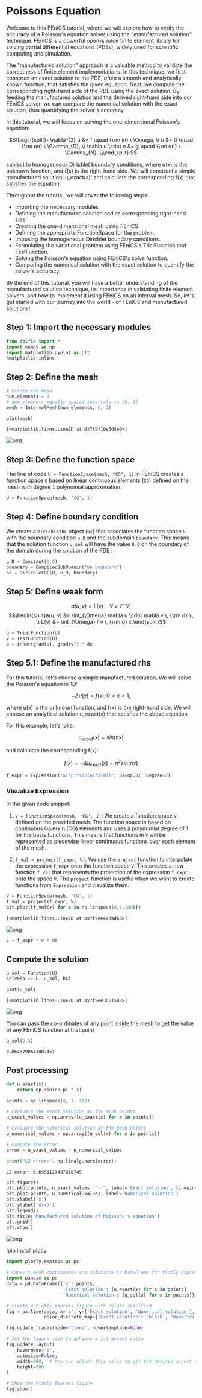 # Poissons Equation

Welcome to this FEniCS tutorial, where we will explore how to verify the accuracy of a Poisson's equation solver using the "manufactured solution" technique. FEniCS is a powerful open-source finite element library for solving partial differential equations (PDEs), widely used for scientific computing and simulation.

The "manufactured solution" approach is a valuable method to validate the correctness of finite element implementations. In this technique, we first construct an exact solution to the PDE, often a smooth and analytically known function, that satisfies the given equation. Next, we compute the corresponding right-hand side of the PDE using the exact solution. By feeding the manufactured solution and the derived right-hand side into our FEniCS solver, we can compare the numerical solution with the exact solution, thus quantifying the solver's accuracy.

In this tutorial, we will focus on solving the one-dimensional Poisson's equation:

$$\begin{split}- \nabla^{2} u &= f \quad {\rm in} \ \Omega, \\
             u &= 0 \quad {\rm on} \ \Gamma_{D}, \\
             \nabla u \cdot n &= g \quad {\rm on} \ \Gamma_{N}. \\\end{split}
$$

subject to homogeneous Dirichlet boundary conditions, where u(x) is the unknown function, and f(x) is the right-hand side. We will construct a simple manufactured solution, u_exact(x), and calculate the corresponding f(x) that satisfies the equation.

Throughout the tutorial, we will cover the following steps:

- Importing the necessary modules.
- Defining the manufactured solution and its corresponding right-hand side.
- Creating the one-dimensional mesh using FEniCS.
- Defining the appropriate FunctionSpace for the problem.
- Imposing the homogeneous Dirichlet boundary conditions.
- Formulating the variational problem using FEniCS's TrialFunction and TestFunction.
- Solving the Poisson's equation using FEniCS's solve function.
- Comparing the numerical solution with the exact solution to quantify the solver's accuracy.

By the end of this tutorial, you will have a better understanding of the manufactured solution technique, its importance in validating finite element solvers, and how to implement it using FEniCS on an interval mesh. So, let's get started with our journey into the world - of FEniCS and manufactured solutions!


## Step 1: Import the necessary modules



```python
from dolfin import *
import numpy as np
import matplotlib.pyplot as plt
%matplotlib inline
```

## Step 2: Define the mesh


```python
# Create the mesh
num_elements = 3
# num_elements equally spaced intervals in [0, 1]
mesh = IntervalMesh(num_elements, 0, 1)
```


```python
plot(mesh)
```




    [<matplotlib.lines.Line2D at 0x7f9f10e6d4e0>]




    
![png](1_linear_poisson_files/1_linear_poisson_6_1.png)
    


## Step 3: Define the function space

The line of code `U = FunctionSpace(mesh, "CG", 1)` in FEniCS creates a function space `U` based on linear continuous elements (`CG`) defined on the mesh with degree `1` polynomial approximation. 


```python
U = FunctionSpace(mesh, "CG", 1)
```

## Step 4: Define boundary condition

We create a `DirichletBC` object (`bc`) that associates the function space `U` with the boundary condition `u_D` and the subdomain `boundary`. This means that the solution function `u_sol` will have the value `0.0` on the boundary of the domain during the solution of the PDE
.


```python
u_D = Constant(0.0)
boundary = CompiledSubDomain("on_boundary")
bc = DirichletBC(U, u_D, boundary)
```

## Step 5: Define weak form

$$a(u, v) = L(v) \quad \forall \ v \in V,$$
$$\begin{split}a(u, v) &= \int_{\Omega} \nabla u \cdot \nabla v \, {\rm d} x, \\
L(v)    &= \int_{\Omega} f v \, {\rm d} x.\end{split}$$


```python
u = TrialFunction(U)
v = TestFunction(U)
a = inner(grad(u), grad(v)) * dx
```

## Step 5.1: Define the manufactured rhs

For this tutorial, let's choose a simple manufactured solution. We will solve the Poisson's equation in 1D:

$$-\Delta u(x) = f(x), 0 < x < 1,$$

where u(x) is the unknown function, and f(x) is the right-hand side. We will choose an analytical solution u_exact(x) that satisfies the above equation.

For this example, let's take:

$$u_{exact}(x) = sin(\pi x)$$

and calculate the corresponding f(x):

$$f(x) = -\Delta u_{exact}(x) = \pi^2  sin(\pi x)$$



```python
f_expr = Expression("pi*pi*sin(pi*x[0])", pi=np.pi, degree=2)
```

### Visualize Expression 
In the given code snippet:

1. `V = FunctionSpace(mesh, 'CG', 1)`: We create a function space `V` defined on the provided mesh. The function space is based on continuous Galerkin (CG) elements and uses a polynomial degree of 1 for the basis functions. This means that functions in `V` will be represented as piecewise linear continuous functions over each element of the mesh.

2. `f_val = project(f_expr, V)`: We use the `project` function to interpolate the expression `f_expr` onto the function space `V`. This creates a new function `f_val` that represents the projection of the expression `f_expr` onto the space `V`. The `project` function is useful when we want to create functions from `Expression` and visualize them.



```python
V = FunctionSpace(mesh, 'CG', 1)
f_val = project(f_expr, V)
plt.plot([f_val(x) for x in np.linspace(0,1,100)])
```




    [<matplotlib.lines.Line2D at 0x7f9ee473ad68>]




    
![png](1_linear_poisson_files/1_linear_poisson_17_1.png)
    



```python
L = f_expr * v * dx
```

## Compute the solution



```python
u_sol = Function(U)
solve(a == L, u_sol, bc)
```


```python
plot(u_sol)
```




    [<matplotlib.lines.Line2D at 0x7f9ee3061588>]




    
![png](1_linear_poisson_files/1_linear_poisson_21_1.png)
    


You can pass the co-ordinates of any point inside the mesh to get the value of any FEniCS function at that point


```python
u_sol(0.5)
```




    0.8648790643807451



## Post processing


```python
def u_exact(x):
    return np.sin(np.pi * x)
```


```python
points = np.linspace(0, 1, 100)

# Evaluate the exact solution at the mesh points
u_exact_values = np.array([u_exact(x) for x in points])

# Evaluate the numerical solution at the mesh points
u_numerical_values = np.array([u_sol(x) for x in points])

# Compute the error
error = u_exact_values - u_numerical_values

print("L2 error:", np.linalg.norm(error))
```

    L2 error: 0.6951127497810745



```python
plt.figure()
plt.plot(points, u_exact_values, "--", label='Exact solution', linewidth=3)
plt.plot(points, u_numerical_values, label='Numerical solution')
plt.xlabel('x')
plt.ylabel('u(x)')
plt.legend()
plt.title('Manufactured solution of Poisson\'s equation')
plt.grid()
plt.show()
```


    
![png](1_linear_poisson_files/1_linear_poisson_27_0.png)
    

!pip install plotly

```python
import plotly.express as px

# Convert mesh coordinates and solutions to DataFrame for Plotly Express
import pandas as pd
data = pd.DataFrame({'x': points,
                     'Exact solution': [u_exact(x) for x in points],
                     'Numerical solution': [u_sol(x) for x in points]})

# Create a Plotly Express figure with colors specified
fig = px.line(data, x='x', y=['Exact solution', 'Numerical solution'], title='Manufactured solution of Poisson\'s equation',
              color_discrete_map={'Exact solution': 'black', 'Numerical solution': 'blue'})

fig.update_traces(mode="lines", hovertemplate=None)

# Set the figure size to achieve a 1:1 aspect ratio
fig.update_layout(
    hovermode='x',
    autosize=False,
    width=800,  # You can adjust this value to get the desired aspect ratio
    height=500
)

# Show the Plotly Express figure
fig.show()
```

